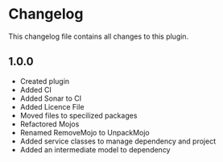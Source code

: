 # Changelog

This changelog file contains all changes to this plugin.

## 1.0.0

- Created plugin 
- Added CI
- Added Sonar to CI
- Added Licence File
- Moved files to specilized packages
- Refactored Mojos
- Renamed RemoveMojo to UnpackMojo
- Added service classes to manage dependency and project
- Added an intermediate model to dependency